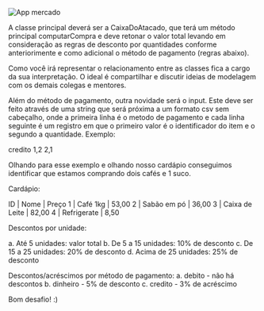 ![App mercado](https://content.paodeacucar.com/wp-content/uploads/2019/06/8-dicas-%C3%BAteis-2.jpg)

A classe principal deverá ser a CaixaDoAtacado, que terá um método principal computarCompra e deve retonar o valor total levando em consideração as regras de desconto por quantidades conforme anteriorimente e como adicional o método de pagamento (regras abaixo).

Como você irá representar o relacionamento entre as classes fica a cargo da sua interpretação. O ideal é compartilhar e discutir ideias de modelagem com os demais colegas e mentores.

Além do método de pagamento, outra novidade será o input. Este deve ser feito através de uma string que será próxima a um formato csv sem cabeçalho, onde a primeira linha é o metodo de pagamento e cada linha seguinte é um registro em que o primeiro valor é o identificador do item e o segundo a quantidade. Exemplo:

credito
1,2
2,1

Olhando para esse exemplo e olhando nosso cardápio conseguimos identificar que estamos comprando dois cafés e 1 suco.

Cardápio:

ID | Nome                  | Preço
1   | Café 1kg             | 53,00
2   | Sabão em pó     | 36,00
3   | Caixa de Leite   | 82,00
4   | Refrigerate        | 8,50


Descontos por unidade:

a. Até 5 unidades: valor total
b. De 5 a 15 unidades: 10% de desconto
c. De 15 a 25 unidades: 20% de desconto
d. Acima de 25 unidades: 25% de desconto

Descontos/acréscimos por método de pagamento:
a. debito - não há descontos
b. dinheiro - 5% de desconto
c. credito - 3% de acréscimo



Bom desafio! :)
